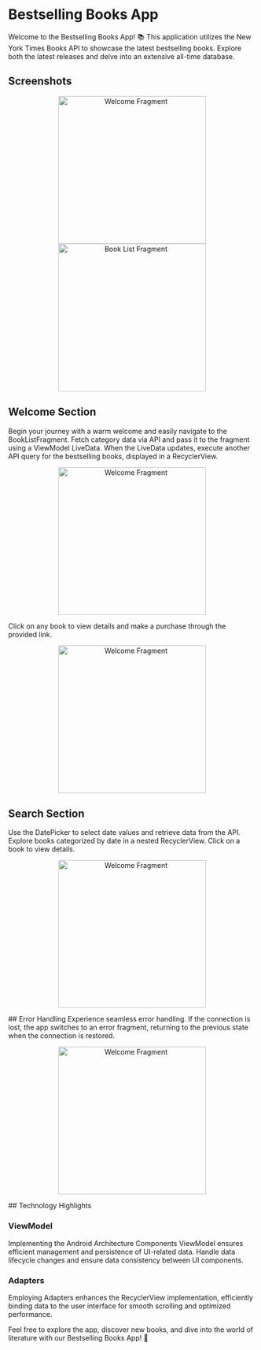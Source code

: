 # Bestselling Books App

Welcome to the Bestselling Books App! 📚 This application utilizes the New York Times Books API to showcase the latest bestselling books. Explore both the latest releases and delve into an extensive all-time database.

## Screenshots
<p align="center">
  <img src="https://github.com/YassineRaboudi007/MobileBookApp/assets/93160741/feaa08ec-ead8-42fc-844b-680c6ded63e9" alt="Welcome Fragment" width="300">
  <img src="https://github.com/YassineRaboudi007/MobileBookApp/assets/93160741/c0da3ffe-d518-4167-9604-836cfa197bc6" alt="Book List Fragment" width="300">
</p>

## Welcome Section
Begin your journey with a warm welcome and easily navigate to the BookListFragment. Fetch category data via API and pass it to the fragment using a ViewModel LiveData. When the LiveData updates, execute another API query for the bestselling books, displayed in a RecyclerView.
<p align="center">
  <img src="https://github.com/YassineRaboudi007/MobileBookApp/assets/93160741/43b9012a-a03c-4197-a6ce-8336d713af52" alt="Welcome Fragment" width="300">
</p>

Click on any book to view details and make a purchase through the provided link.

<p align="center">
  <img src="https://github.com/YassineRaboudi007/MobileBookApp/assets/93160741/e87fa9db-c16b-4f4d-afea-b82b360c5d21" alt="Welcome Fragment" width="300">
</p>

## Search Section
Use the DatePicker to select date values and retrieve data from the API. Explore books categorized by date in a nested RecyclerView. Click on a book to view details.

<p align="center">
  <img src="https://github.com/YassineRaboudi007/MobileBookApp/assets/93160741/db859fcd-842d-41c3-a197-4a41d9ed9430" alt="Welcome Fragment" width="300">
</p>
## Error Handling
Experience seamless error handling. If the connection is lost, the app switches to an error fragment, returning to the previous state when the connection is restored.

<p align="center">
  <img src="https://github.com/YassineRaboudi007/MobileBookApp/assets/93160741/2a33b909-6be6-4dc6-8af2-da03dc198c05" alt="Welcome Fragment" width="300">
</p>
## Technology Highlights

### ViewModel
Implementing the Android Architecture Components ViewModel ensures efficient management and persistence of UI-related data. Handle data lifecycle changes and ensure data consistency between UI components.

### Adapters
Employing Adapters enhances the RecyclerView implementation, efficiently binding data to the user interface for smooth scrolling and optimized performance.

Feel free to explore the app, discover new books, and dive into the world of literature with our Bestselling Books App! 📖
